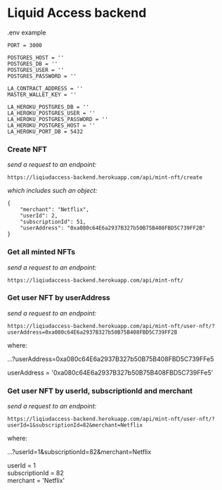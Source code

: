 # Liquid Access backend

.env example

```
PORT = 3000

POSTGRES_HOST = ''
POSTGRES_DB = ''
POSTGRES_USER = ''
POSTGRES_PASSWORD = ''

LA_CONTRACT_ADDRESS = ''
MASTER_WALLET_KEY = ''

LA_HEROKU_POSTGRES_DB = ''
LA_HEROKU_POSTGRES_USER = ''
LA_HEROKU_POSTGRES_PASSWORD = ''
LA_HEROKU_POSTGRES_HOST = ''
LA_HEROKU_PORT_DB = 5432
```

### Create NFT

_send a request to an endpoint:_

```
https://liqiudaccess-backend.herokuapp.com/api/mint-nft/create
```

_which includes such an object:_

```
{
    "merchant": "Netflix",
    "userId": 2,
    "subscriptionId": 51,
    "userAddress": "0xa080c64E6a2937B327b50B75B408FBD5C739FF2B"
}
```

### Get all minted NFTs

_send a request to an endpoint:_

```
https://liqiudaccess-backend.herokuapp.com/api/mint-nft/
```

### Get user NFT by userAddress

_send a request to an endpoint:_

```
https://liqiudaccess-backend.herokuapp.com/api/mint-nft/user-nft/?userAddress=0xa080c64E6a2937B327b50B75B408FBD5C739FF2B
```

where:

...?userAddress=0xa080c64E6a2937B327b50B75B408FBD5C739FFe5

userAddress = '0xa080c64E6a2937B327b50B75B408FBD5C739FFe5'

### Get user NFT by userId, subscriptionId and merchant

_send a request to an endpoint:_

```
https://liqiudaccess-backend.herokuapp.com/api/mint-nft/user-nft/?userId=1&subscriptionId=82&merchant=Netflix
```

where:

...?userId=1&subscriptionId=82&merchant=Netflix

userId = 1\
subscriptionId = 82\
merchant = 'Netflix'
